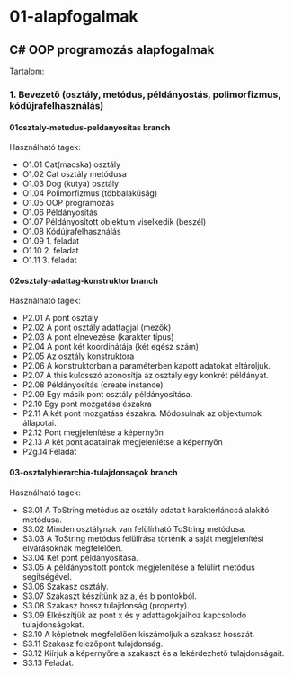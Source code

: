 # 01-alapfogalmak<br/>
## C# OOP programozás alapfogalmak<br/>
Tartalom:<br/>
### 1. Bevezető (osztály, metódus, példányostás, polimorfizmus, kódújrafelhasználás)<br/>
#### 01osztaly-metudus-peldanyositas branch<br/>
Használható tagek:<br/>
*  O1.01           Cat(macska) osztály<br/>
*  O1.02           Cat osztály metódusa<br/>
*  O1.03           Dog (kutya) osztály<br/>
*  O1.04           Polimorfizmus (többalakúság)<br/>
*  O1.05           OOP programozás<br/>
*  O1.06           Példányosítás<br/>
*  O1.07           Példányosított objektum viselkedik (beszél)<br/>
*  O1.08           Kódújrafelhasználás<br/>
*  O1.09           1. feladat<br/>
*  O1.10           2. feladat<br/>
*  O1.11           3. feladat<br/>
#### 02osztaly-adattag-konstruktor branch<br/>
Használható tagek:<br/>
*  P2.01           A pont osztály
*  P2.02           A pont osztály adattagjai (mezők)
*  P2.03           A pont elnevezése (karakter típus)
*  P2.04           A pont két koordinátája (két egész szám)
*  P2.05           Az osztály konstruktora
*  P2.06           A konstruktorban a paraméterben kapott adatokat eltároljuk.
*  P2.07           A this kulcsszó azonosítja az osztály egy konkrét példányát.
*  P2.08           Példányosítás (create instance)
*  P2.09           Egy másik pont osztály példányosítása.
*  P2.10           Egy pont mozgatása északra
*  P2.11           A két pont mozgatása északra. Módosulnak az objektumok állapotai.
*  P2.12           Pont megjelenítése a képernyőn
*  P2.13           A két pont adatainak megjeleníétse a képernyőn
*  P2g.14           Feladat
#### 03-osztalyhierarchia-tulajdonsagok branch<br/>
Használható tagek:<br/>
*  S3.01           A ToString metódus az osztály adatait karakterlánccá alakító metódusa.
*  S3.02           Minden osztálynak van felülírható ToString metódusa.
*  S3.03           A ToString metódus felülírása történik a saját megjelenítési elvárásoknak megfelelően.
*  S3.04           Két pont példányosítása.
*  S3.05           A példányosított pontok megjelenítése a felülírt metódus segítségével.
*  S3.06           Szakasz osztály.
*  S3.07           Szakaszt készítünk az a, és b pontokból.
*  S3.08           Szakasz hossz tulajdonság (property).
*  S3.09           Elkészítjük az pont x és y adattagokjaihoz kapcsolodó tulajdonságokat.
*  S3.10           A képletnek megfelelően kiszámoljuk a szakasz hosszát.
*  S3.11           Szakasz felezőpont tulajdonság.
*  S3.12           Kiírjuk a képernyőre a szakaszt és a lekérdezhető tulajdonságait.
*  S3.13           Feladat.
